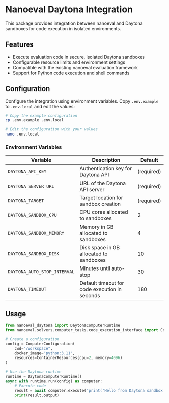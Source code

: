 # Nanoeval Daytona Integration

This package provides integration between nanoeval and Daytona sandboxes for code execution in isolated environments.

## Features

- Execute evaluation code in secure, isolated Daytona sandboxes
- Configurable resource limits and environment settings
- Compatible with the existing nanoeval evaluation framework
- Support for Python code execution and shell commands

## Configuration

Configure the integration using environment variables. Copy `.env.example` to `.env.local` and edit the values:

```bash
# Copy the example configuration
cp .env.example .env.local

# Edit the configuration with your values
nano .env.local
```

### Environment Variables

| Variable | Description | Default |
|----------|-------------|---------|
| `DAYTONA_API_KEY` | Authentication key for Daytona API | (required) |
| `DAYTONA_SERVER_URL` | URL of the Daytona API server | (required) |
| `DAYTONA_TARGET` | Target location for sandbox creation | (required) |
| `DAYTONA_SANDBOX_CPU` | CPU cores allocated to sandboxes | 2 |
| `DAYTONA_SANDBOX_MEMORY` | Memory in GB allocated to sandboxes | 4 |
| `DAYTONA_SANDBOX_DISK` | Disk space in GB allocated to sandboxes | 10 |
| `DAYTONA_AUTO_STOP_INTERVAL` | Minutes until auto-stop | 30 |
| `DAYTONA_TIMEOUT` | Default timeout for code execution in seconds | 180 |

## Usage

```python
from nanoeval_daytona import DaytonaComputerRuntime
from nanoeval.solvers.computer_tasks.code_execution_interface import ComputerConfiguration

# Create a configuration
config = ComputerConfiguration(
    cwd="/workspace",
    docker_image="python:3.11",
    resources=ContainerResources(cpu=2, memory=4096)
)

# Use the Daytona runtime
runtime = DaytonaComputerRuntime()
async with runtime.run(config) as computer:
    # Execute code
    result = await computer.execute("print('Hello from Daytona sandbox!')")
    print(result.output)
```